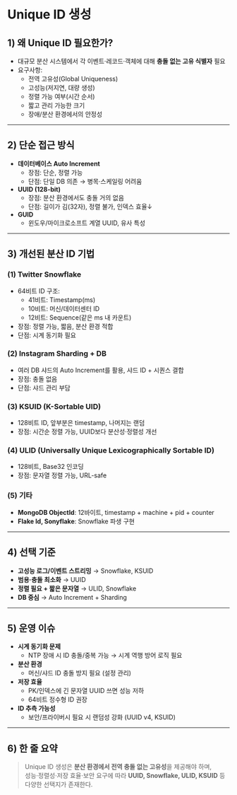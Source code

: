 # Unique ID 생성 
## 1) 왜 Unique ID 필요한가?
- 대규모 분산 시스템에서 각 이벤트·레코드·객체에 대해 **충돌 없는 고유 식별자** 필요  
- 요구사항:
  - 전역 고유성(Global Uniqueness)  
  - 고성능(저지연, 대량 생성)  
  - 정렬 가능 여부(시간 순서)  
  - 짧고 관리 가능한 크기  
  - 장애/분산 환경에서의 안정성  

---

## 2) 단순 접근 방식
- **데이터베이스 Auto Increment**
  - 장점: 단순, 정렬 가능
  - 단점: 단일 DB 의존 → 병목·스케일링 어려움
- **UUID (128-bit)**
  - 장점: 분산 환경에서도 충돌 거의 없음
  - 단점: 길이가 김(32자), 정렬 불가, 인덱스 효율↓
- **GUID**
  - 윈도우/마이크로소프트 계열 UUID, 유사 특성

---

## 3) 개선된 분산 ID 기법
### (1) Twitter Snowflake
- 64비트 ID 구조:
  - 41비트: Timestamp(ms)  
  - 10비트: 머신/데이터센터 ID  
  - 12비트: Sequence(같은 ms 내 카운트)  
- 장점: 정렬 가능, 짧음, 분산 환경 적합  
- 단점: 시계 동기화 필요

### (2) Instagram Sharding + DB
- 여러 DB 샤드의 Auto Increment를 활용, 샤드 ID + 시퀀스 결합
- 장점: 충돌 없음
- 단점: 샤드 관리 부담

### (3) KSUID (K-Sortable UID)
- 128비트 ID, 앞부분은 timestamp, 나머지는 랜덤
- 장점: 시간순 정렬 가능, UUID보다 분산성·정렬성 개선

### (4) ULID (Universally Unique Lexicographically Sortable ID)
- 128비트, Base32 인코딩
- 장점: 문자열 정렬 가능, URL-safe

### (5) 기타
- **MongoDB ObjectId**: 12바이트, timestamp + machine + pid + counter
- **Flake Id, Sonyflake**: Snowflake 파생 구현

---

## 4) 선택 기준
- **고성능 로그/이벤트 스트리밍** → Snowflake, KSUID  
- **범용·충돌 최소화** → UUID  
- **정렬 필요 + 짧은 문자열** → ULID, Snowflake  
- **DB 중심** → Auto Increment + Sharding  

---

## 5) 운영 이슈
- **시계 동기화 문제**
  - NTP 장애 시 ID 충돌/중복 가능 → 시계 역행 방어 로직 필요
- **분산 환경**
  - 머신/샤드 ID 충돌 방지 필요 (설정 관리)
- **저장 효율**
  - PK/인덱스에 긴 문자열 UUID 쓰면 성능 저하
  - 64비트 정수형 ID 권장
- **ID 추측 가능성**
  - 보안/프라이버시 필요 시 랜덤성 강화 (UUID v4, KSUID)

---

## 6) 한 줄 요약
> Unique ID 생성은 **분산 환경에서 전역 충돌 없는 고유성**을 제공해야 하며,  
> 성능·정렬성·저장 효율·보안 요구에 따라 **UUID, Snowflake, ULID, KSUID** 등 다양한 선택지가 존재한다.
